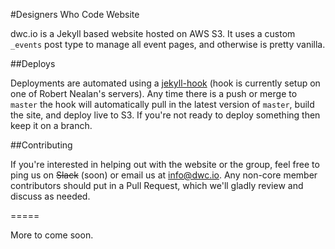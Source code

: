 #Designers Who Code Website

dwc.io is a Jekyll based website hosted on AWS S3. It uses a custom `_events` post type to manage all event pages, and otherwise is pretty vanilla.

##Deploys

Deployments are automated using a [jekyll-hook](https://github.com/developmentseed/jekyll-hook) (hook is currently setup on one of Robert Nealan's servers). Any time there is a push or merge to `master` the hook will automatically pull in the latest version of `master`, build the site, and deploy live to S3. If you're not ready to deploy something then keep it on a branch.

##Contributing

If you're interested in helping out with the website or the group, feel free to ping us on ~~Slack~~ (soon) or email us at info@dwc.io. Any non-core member contributors should put in a Pull Request, which we'll gladly review and discuss as needed.

=====

More to come soon.